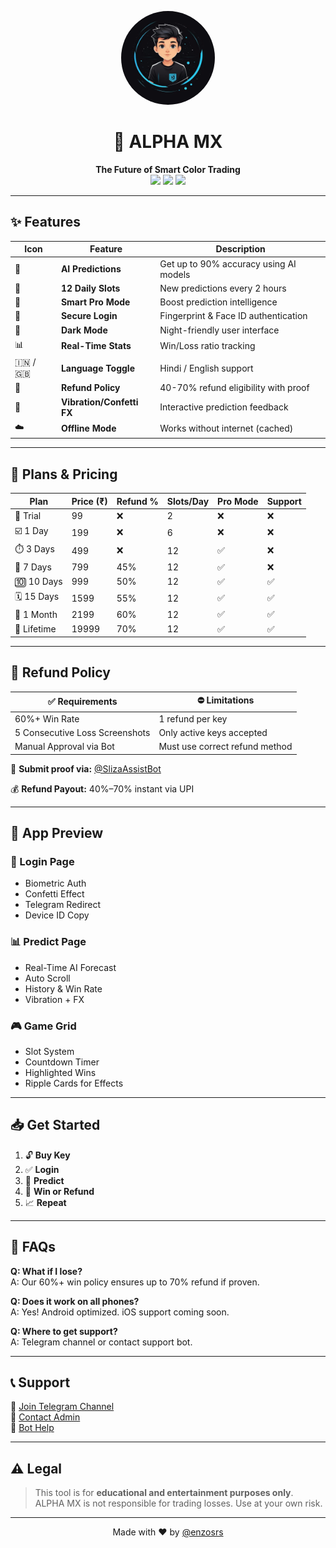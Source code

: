 <p align="center">
  <img src="dp.jpg" width="150" style="border-radius: 50%;"/>
</p>

<h1 align="center">🚀 ALPHA MX</h1>

<p align="center">
  <b>The Future of Smart Color Trading</b><br>
  <img src="https://img.shields.io/badge/version-1.0-blue?style=flat-square"/>
  <img src="https://img.shields.io/badge/status-Live-green?style=flat-square"/>
  <img src="https://img.shields.io/badge/accuracy-90%25-yellowgreen?style=flat-square"/>
</p>

---

## ✨ Features

| Icon | Feature | Description |
|------|---------|-------------|
| 🎯 | **AI Predictions** | Get up to 90% accuracy using AI models |
| 🔄 | **12 Daily Slots** | New predictions every 2 hours |
| 🧠 | **Smart Pro Mode** | Boost prediction intelligence |
| 🔐 | **Secure Login** | Fingerprint & Face ID authentication |
| 🌙 | **Dark Mode** | Night-friendly user interface |
| 📊 | **Real-Time Stats** | Win/Loss ratio tracking |
| 🇮🇳 / 🇬🇧 | **Language Toggle** | Hindi / English support |
| 🔁 | **Refund Policy** | 40-70% refund eligibility with proof |
| 📱 | **Vibration/Confetti FX** | Interactive prediction feedback |
| ☁️ | **Offline Mode** | Works without internet (cached) |

---

## 💸 Plans & Pricing

| Plan       | Price (₹) | Refund % | Slots/Day | Pro Mode | Support |
|------------|-----------|----------|-----------|----------|---------|
| 🧪 Trial    | 99        | ❌        | 2         | ❌        | ❌       |
| ☑️ 1 Day    | 199       | ❌        | 6         | ❌        | ❌       |
| ⏱️ 3 Days   | 499       | ❌        | 12        | ✅        | ❌       |
| 📆 7 Days   | 799       | 45%       | 12        | ✅        | ❌       |
| 🔟 10 Days  | 999       | 50%       | 12        | ✅        | ✅       |
| 🗓️ 15 Days  | 1599      | 55%       | 12        | ✅        | ✅       |
| 📅 1 Month  | 2199      | 60%       | 12        | ✅        | ✅       |
| 🏅 Lifetime | 19999     | 70%       | 12        | ✅        | ✅       |

---

## 🔁 Refund Policy

| ✅ Requirements | ⛔ Limitations |
|------------------|------------------|
| 60%+ Win Rate    | 1 refund per key |
| 5 Consecutive Loss Screenshots | Only active keys accepted |
| Manual Approval via Bot | Must use correct refund method |

📩 **Submit proof via:** [@SlizaAssistBot](https://t.me/SlizaAssistBot)

💰 **Refund Payout:** 40%–70% instant via UPI

---

## 📱 App Preview

### 🔐 Login Page
- Biometric Auth
- Confetti Effect
- Telegram Redirect
- Device ID Copy

### 📊 Predict Page
- Real-Time AI Forecast
- Auto Scroll
- History & Win Rate
- Vibration + FX

### 🎮 Game Grid
- Slot System
- Countdown Timer
- Highlighted Wins
- Ripple Cards for Effects

---

## 📥 Get Started

1. 🔓 **Buy Key**
2. ✅ **Login**
3. 🧠 **Predict**
4. 💸 **Win or Refund**
5. 📈 **Repeat**

---

## 📌 FAQs

**Q: What if I lose?**  
A: Our 60%+ win policy ensures up to 70% refund if proven.

**Q: Does it work on all phones?**  
A: Yes! Android optimized. iOS support coming soon.

**Q: Where to get support?**  
A: Telegram channel or contact support bot.

---

## 📞 Support

🔹 [Join Telegram Channel](https://t.me/enzosrs)  
🔹 [Contact Admin](https://t.me/enzosrs)  
🔹 [Bot Help](https://t.me/SlizaAssistBot)

---

## ⚠️ Legal

> This tool is for **educational and entertainment purposes only**.  
> ALPHA MX is not responsible for trading losses. Use at your own risk.

---

<p align="center">
  Made with ❤️ by <a href="https://t.me/enzosrs">@enzosrs</a>
</p>
